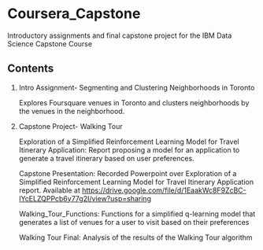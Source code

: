 # Coursera_Capstone

Introductory assignments and final capstone project for the IBM Data Science Capstone Course

## Contents
1. Intro Assignment- Segmenting and Clustering Neighborhoods in Toronto

    Explores Foursquare venues in Toronto and clusters neighborhoods by the venues in the neighborhood. 
    
2. Capstone Project- Walking Tour

   Exploration of a Simplified Reinforcement Learning Model for Travel Itinerary Application: Report proposing a model for an application to generate a travel itinerary based on user preferences.
   
   Capstone Presentation: Recorded Powerpoint over Exploration of a Simplified Reinforcement Learning Model for Travel Itinerary Application report. Available at https://drive.google.com/file/d/1EaakWc8F9ZcBC-lYcELZQPPcb6y77g2I/view?usp=sharing
   
   Walking_Tour_Functions: Functions for a simplified q-learning model that generates a list of venues for a user to visit based on their preferences
    
    Walking Tour Final: Analysis of the results of the Walking Tour algorithm
